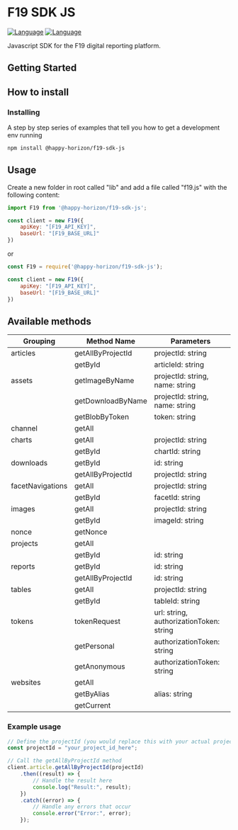 # F19 SDK JS
[![Language](https://img.shields.io/badge/language-javascript-yellow.svg)](https://git.gracious.nl/f19/f19-sdk-js) [![Language](https://img.shields.io/badge/language-typescript-blue.svg)](https://git.gracious.nl/f19/f19-sdk-js)

Javascript SDK for the F19 digital reporting platform. 

## Getting Started

## How to install

### Installing

A step by step series of examples that tell you how to get a development env running

```bash
npm install @happy-horizon/f19-sdk-js
```


## Usage 

Create a new folder in root called "lib" and add a file called "f19.js" with the following content:

```javascript
import F19 from '@happy-horizon/f19-sdk-js';

const client = new F19({
    apiKey: "[F19_API_KEY]",
    baseUrl: "[F19_BASE_URL]"
})
```
or

```javascript
const F19 = require('@happy-horizon/f19-sdk-js');

const client = new F19({
    apiKey: "[F19_API_KEY]",
    baseUrl: "[F19_BASE_URL]"
})
```

## Available methods

| Grouping         | Method Name       | Parameters                                  |
|------------------|-------------------|---------------------------------------------|
| articles         | getAllByProjectId | projectId: string                           |
|                  | getById           | articleId: string                           |
| assets           | getImageByName    | projectId: string, name: string             |
|                  | getDownloadByName | projectId: string, name: string             |
|                  | getBlobByToken    | token: string                               |
| channel          | getAll            |                                             |
| charts           | getAll            | projectId: string                           |
|                  | getById           | chartId: string                             |
| downloads        | getById           | id: string                                  |
|                  | getAllByProjectId | projectId: string                           |
| facetNavigations | getAll            | projectId: string                           |
|                  | getById           | facetId: string                             |
| images           | getAll            | projectId: string                           |
|                  | getById           | imageId: string                             |
| nonce            | getNonce          |                                             |
| projects         | getAll            |                                             |
|                  | getById           | id: string                                  |
| reports          | getById           | id: string                                  |
|                  | getAllByProjectId | id: string                                  |
| tables           | getAll            | projectId: string                           |
|                  | getById           | tableId: string                             |
| tokens           | tokenRequest      | url: string, authorizationToken: string     |
|                  | getPersonal       | authorizationToken: string                  |
|                  | getAnonymous      | authorizationToken: string                  |
| websites         | getAll            |                                             |
|                  | getByAlias        | alias: string                               |
|                  | getCurrent        |                                             |

### Example usage

```javascript
// Define the projectId (you would replace this with your actual project ID)
const projectId = "your_project_id_here";

// Call the getAllByProjectId method
client.article.getAllByProjectId(projectId)
    .then((result) => {
        // Handle the result here
        console.log("Result:", result);
    })
    .catch((error) => {
        // Handle any errors that occur
        console.error("Error:", error);
    });
```
